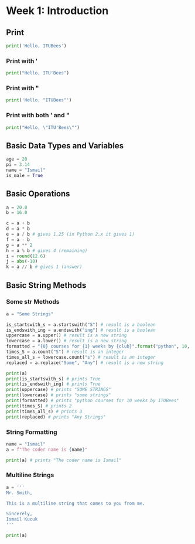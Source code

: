# Week 1: Introduction   

## Print
```py
print('Hello, ITUBees')
```

### Print with '
```py
print("Hello, ITU'Bees")
```

### Print with "
```py
print('Hello, "ITUBees"')
```

### Print with both ' and "
```py
print("Hello, \"ITU'Bees\"")
```

## Basic Data Types and Variables
```py
age = 20
pi = 3.14
name = "Ismail"
is_male = True
```

## Basic Operations
```py
a = 20.0
b = 16.0

c = a + b
d = a * b
e = a / b # gives 1.25 (in Python 2.x it gives 1)
f = a - b
g = a ** 2
h = a % b # gives 4 (remaining)
i = round(12.6)
j = abs(-10)
k = a // b # gives 1 (answer)
```

## Basic String Methods
### Some str Methods
```py
a = "Some Strings"

is_startswith_s = a.startswith("S") # result is a boolean
is_endswith_ing = a.endswith("ing") # result is a boolean
uppercase = a.upper() # result is a new string
lowercase = a.lower() # result is a new string
formatted = "{0} courses for {1} weeks by {club}".format("python", 10, club='ITUBees') # result is a new string
times_S = a.count("S") # result is an integer
times_all_s = lowercase.count("s") # result is an integer
replaced = a.replace("Some", "Any") # result is a new string

print(a)
print(is_startswith_s) # prints True
print(is_endswith_ing) # prints True
print(uppercase) # prints "SOME STRINGS"
print(lowercase) # prints "some strings"
print(formatted) # prints "python courses for 10 weeks by ITUBees"
print(times_S) # prints 2
print(times_all_s) # prints 3
print(replaced) # prints "Any Strings"
```

### String Formatting
```py
name = "Ismail"
a = f"The coder name is {name}"

print(a) # prints "The coder name is Ismail"
```

### Multiline Strings
```py
a = '''
Mr. Smith,

This is a multiline string that comes to you from me.

Sincerely,
Ismail Kucuk
'''

print(a)
```
